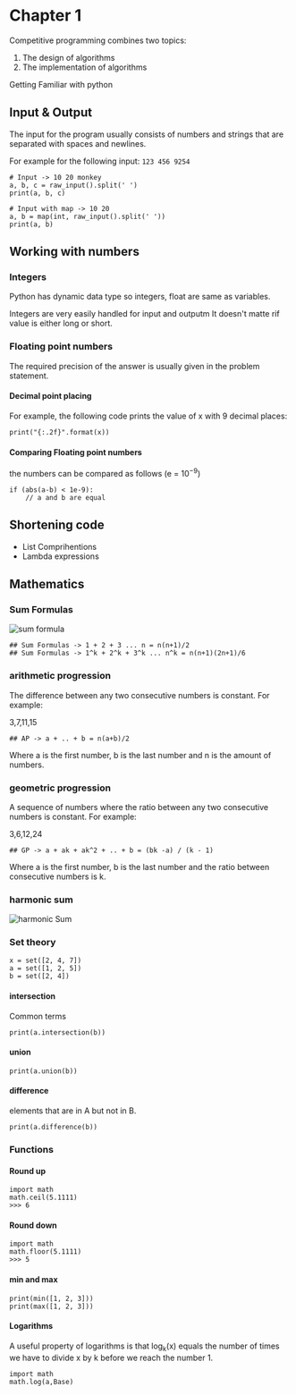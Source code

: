 # Chapter 1
Competitive programming combines two topics: 
1. The design of algorithms
2. The implementation of algorithms

Getting Familiar with python
## Input & Output
The input for the program usually consists of numbers and strings that are separated with spaces and newlines. 

For example for the following input:
```123 456 9254```
```
# Input -> 10 20 monkey
a, b, c = raw_input().split(' ')
print(a, b, c)

# Input with map -> 10 20
a, b = map(int, raw_input().split(' '))
print(a, b)
```
## Working with numbers
### Integers
Python has dynamic data type so integers, float are same as variables.

Integers are very easily handled for input and outputm It doesn't matte rif value is either long or short.

### Floating point numbers
The required precision of the answer is usually given in the problem statement.
#### Decimal point placing
For example, the following code prints the value of x with 9 decimal places:
```
print("{:.2f}".format(x))
```
#### Comparing Floating point numbers
the numbers can be compared as follows (e = 10<sup>−9</sup>)
```
if (abs(a-b) < 1e-9):
    // a and b are equal
```
## Shortening code
* List Comprihentions
* Lambda expressions
## Mathematics
### Sum Formulas
![sum formula](https://github.com/Habib0308/Competitive-Programming/blob/master/images/sum%20formula.png)
```
## Sum Formulas -> 1 + 2 + 3 ... n = n(n+1)/2
## Sum Formulas -> 1^k + 2^k + 3^k ... n^k = n(n+1)(2n+1)/6	
```
### arithmetic progression
The difference between any two consecutive numbers is constant. For example:

3,7,11,15
```
## AP -> a + .. + b = n(a+b)/2
```
Where a is the first number, b is the last number and n is the amount of numbers.
### geometric progression
A sequence of numbers where the ratio between any two consecutive numbers is constant. For example:

3,6,12,24
```
## GP -> a + ak + ak^2 + .. + b = (bk -a) / (k - 1)
```
Where a is the first number, b is the last number and the ratio between consecutive numbers is k.

### harmonic sum
![harmonic Sum](https://github.com/Habib0308/Competitive-Programming/blob/master/images/harmonic%20sum.png)


### Set theory
```
x = set([2, 4, 7])
a = set([1, 2, 5])
b = set([2, 4])
```
#### intersection
Common terms
```
print(a.intersection(b))
```
#### union
```
print(a.union(b))
```
#### difference
elements that are in A but not in B.
```
print(a.difference(b))
```
### Functions
#### Round up
```
import math
math.ceil(5.1111)
>>> 6
```
#### Round down
```
import math
math.floor(5.1111)
>>> 5
```
#### min and max
```
print(min([1, 2, 3]))
print(max([1, 2, 3]))
```
#### Logarithms
A useful property of logarithms is that log<sub>k</sub>(x) equals the number of times we have to divide x by k before we reach the number 1.
```
import math
math.log(a,Base)
```
